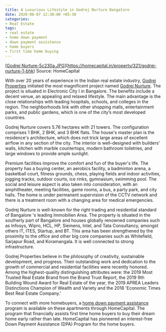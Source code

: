 ```yaml
---
title: A Luxurious Lifestyle in Godrej Nurture Bangalore
date: 2020-06-07 12:30:00 +05:30
categories:
- Real Estate
tags:
- real estate
- home down payment
- down payment assistance
- home buyers
- first time home buying
---
```


[[Godrej Nurture-5c230a.JPG](/uploads/Godrej%20Nurture-5c230a.JPG)](https://homecapital.in/property/321/godrej-nurture-1-bhk)
Source: HomeCapital

With over 20 years of experience in the Indian real estate industry, [Godrej Properties](https://homecapital.in/offering/developer/godrej-properties) initiated the most magnificent project named [Godrej Nurture](https://homecapital.in/property/321/godrej-nurture-1-bhk). The project is situated in Electronic City I in Bangalore. The benefits include a decent venue, an appealing and relaxed lifestyle. The main advantage is the close relationships with leading hospitals, schools, and colleges in the region. The neighborhoods link with other shopping malls, entertainment parks, and public gardens, which is one of the city’s most developed countries.

Godrej Nurture covers 5.76 hectares with 21 towers. The configuration comprises 1 BHK, 2 BHK, and 3 BHK flats. The house's master plan is the residence's architecture, which does not trick large areas of excellent airflow in any section of the city. The interior is well-designed with builders' walls, kitchen with marble countertops, modern bathroom toiletries, and large windows to provide ample sunlight.

Premium facilities improve the comfort and fun of the buyer's life. The property has a buying center, an aerobics facility, a badminton arena, a basketball court, fitness grounds, chess, playing fields and indoor activities, jogging tracks, outdoor courts, ice rinks, gymnasium, swimming pool. The social and leisure aspect is also taken into consideration, with an amphitheater, meeting facilities, game rooms, a bus, a party park, and city halls. The home is under permanent supervision of the CCTV network and there is a treatment room with a changing area for medical emergencies.

Godrej Nurture is well-known for the right trading and residential standard of Bangalore 's leading Immobilien Area. The property is situated in the southerly part of Bangalore and houses globally renowned companies such as Infosys, Wipro, HCL, HP, Siemens, Intel, and Tata Consultancy, amongst others IT, ITES, Startup, and BT. This area has been strengthened by the proximity to the office and other big core companies such as Whitefield, Sarjapur Road, and Koramangala. It is well connected to strong infrastructure.

Godrej Properties believe in the philosophy of creativity, sustainable development, and progress. Their outstanding work and dedication to the growth of commercial and residential facilities were recently honored. Among the highest-quality distinguishing attributes were: the 2019 Most Trusted Real Estate Brand from the Brand Trust Report, the 2019 9th Building Wound Award for Real Estate of the year, the 2019 APREA Leaders Distinctions Champion of Wealth and Variety and the 2018 'Economic Times Best Real Estate Company.'

To connect with more homebuyers, a [home down payment assistance](https://homecapital.in) program is available on these apartments through HomeCapital. The program that financially assists first time home buyers to buy their dream home early rather than late. HomeCapital has pioneered an interest-free Down Payment Assistance (DPA) Program for the home buyers.



